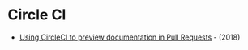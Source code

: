 # Circle CI

* [Using CircleCI to preview documentation in Pull Requests](https://predictablynoisy.com/circle-documentation-build) - \(2018\)


